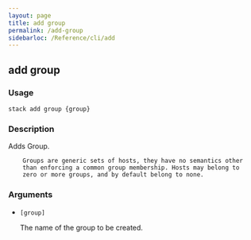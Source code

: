```yaml
---
layout: page
title: add group
permalink: /add-group
sidebarloc: /Reference/cli/add
---
```


## add group

### Usage

`stack add group {group}`

### Description

Adds Group.

        Groups are generic sets of hosts, they have no semantics other
        than enforcing a common group membership. Hosts may belong to
        zero or more groups, and by default belong to none.

### Arguments

* `[group]`

   The name of the group to be created.



